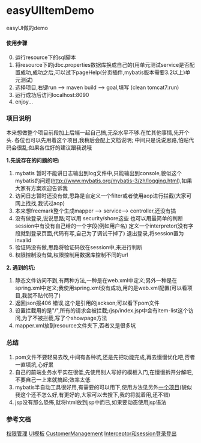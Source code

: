 ﻿# easyUIItemDemo
easyUI做的demo

#### 使用步骤


0. 运行resource下的sql脚本
1. 将resource下的jdbc.properties数据库换成自己的(用单元测试service是否配置成功,成功之后,可以试下pageHelp(分页插件,mybatis版本需要3.2以上)单元测试)
2. 选择项目,右键run --> maven build --> goal,填写 (clean tomcat7:run)
3. 运行成功后访问localhost:8090
4. enjoy...



### 项目说明

本来想做整个项目前段加上后端一起自己搞,无奈水平不够.在忙其他事情,先开个头.
各位也可以先用着这个项目,我稍后会配上文档说明;
中间只是说说思路,怕贴代码会很乱;如果各位好的建议跟我说哦

**1.先说存在的问题的吧:**

1. mybatis 暂时不能讲日志输出到log文件中,只能输出到console,貌似这个mybatis的问题(http://www.mybatis.org/mybatis-3/zh/logging.html),如果大家有方案欢迎告诉我
2. 访问日志暂时还没有做,思路是自定义一个filter或者使用aop进行拦截(大家可网上找找,我试过aop)
3. 本来想freemark整个生成mapper --> service--> controller,还没有搞
4. 没有做登录,说说思路;可以用 security/shore这些
   也可以用最简单的判断session中有没有自己给的一个字段(例如用户名)
   定义一个interpretor(没有字段就到登录页面,代码有写,自己为了调试干掉了)
   退出登录,将session置为invalid
5. 验证码没有做,思路将验证码放在session中,来进行判断
6. 权限控制没有做,权限控制用数据库控制不同的url


**2. 遇到的坑:**

1. 静态文件访问不到,有两种方法,一种是在web.xml中定义;另外一种是在spring.xml中定义;我使用spring.xml没有成功,用的是web.xml配置(可以看项目,我就不贴代码了)
2. 返回json报406 错误,这个是引用的jackson;可以看下pom文件
3. 设置拦截用的是"/",所有的请求会被拦截;/jsp/index.jsp中会有item-list这个访问,为了不被拦截,写了个showpage方法
4. mapper.xml放到resource文件夹下,否者又是很多坑

### 总结
1. pom文件不要轻易去改,中间有各种坑,还是先把功能完成,再去慢慢优化吧,否者一直填坑,心好累
2. 自己的前端业务水平实在很低,先使用别人写好的模板入门,在慢慢拆开分解吧,不要自己一上来就搞起;效率太低
3. mybatis半自动工具很好用,有需要的可以用下,使用方法见另外[一个项目](https://github.com/xeroCBW/mybatisTool.git)(貌似我这个还不怎么好,有更好的,大家可以去搜下,我的将就着用,还不错)
4. jsp没有那么恐怖,就将html放到jsp中而已,如果要动态使用jsp语法
### 参考文档


[权限管理](https://gitee.com/huanghaijun2018/easyui-rbac)
[UI模板](https://yun.baidu.com/s/1eQe1ACE)
[CustomerManagement](https://github.com/codingXiaxw/CustomerManagement)
[Interceptor和session登录登出](https://blog.csdn.net/u013147600/article/details/47725699)


